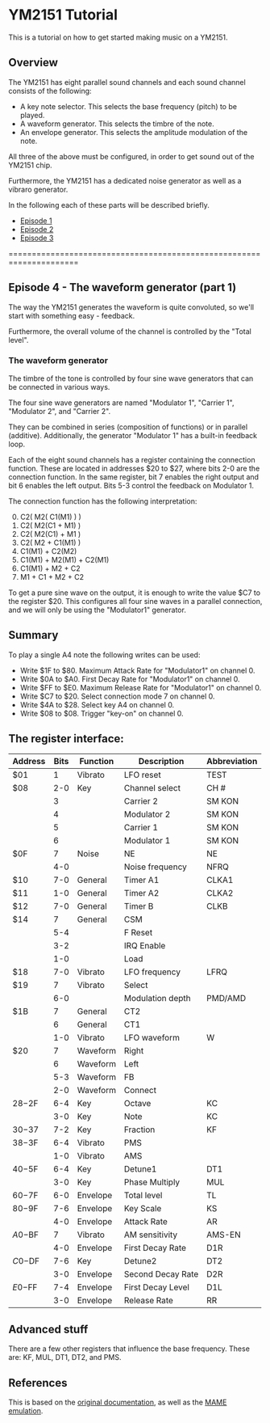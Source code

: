 # YM2151 Tutorial

This is a tutorial on how to get started making music on a YM2151. 

## Overview

The YM2151 has eight parallel sound channels and each sound channel consists 
of the following:

* A key note selector. This selects the base frequency (pitch) to be played.
* A waveform generator. This selects the timbre of the note.
* An envelope generator. This selects the amplitude modulation of the note.

All three of the above must be configured, in order to get sound out of the
YM2151 chip.

Furthermore, the YM2151 has a dedicated noise generator as well as a vibraro
generator.

In the following each of these parts will be described briefly.

* [Episode 1](Episode_1)
* [Episode 2](Episode_2)
* [Episode 3](Episode_3)


=====================================================================

## Episode 4 - The waveform generator (part 1)

The way the YM2151 generates the waveform is quite convoluted, so we'll start
with something easy - feedback.


Furthermore, the overall volume of the channel is controlled by the "Total level".

### The waveform generator
The timbre of the tone is controlled by four sine wave generators that can be
connected in various ways.

The four sine wave generators are named "Modulator 1", "Carrier 1", "Modulator 2",
and "Carrier 2".

They can be combined in series (composition of functions) or in parallel
(additive). Additionally, the generator "Modulator 1" has a built-in feedback
loop.

Each of the eight sound channels has a register containing the connection
function.  These are located in addresses $20 to $27, where bits 2-0 are the
connection function. In the same register, bit 7 enables the right output and
bit 6 enables the left output. Bits 5-3 control the feedback on Modulator 1.

The connection function has the following interpretation:

0. C2( M2( C1(M1) ) )
1. C2( M2(C1 + M1) )
2. C2( M2(C1) + M1 )
3. C2( M2 + C1(M1) )
4. C1(M1) + C2(M2)
5. C1(M1) + M2(M1) + C2(M1)
6. C1(M1) + M2 + C2
7. M1 + C1 + M2 + C2

To get a pure sine wave on the output, it is enough to write the value $C7 to
the register $20. This configures all four sine waves in a parallel connection,
and we will only be using the "Modulator1" generator.

## Summary
To play a single A4 note the following writes can be used:
* Write $1F to $80. Maximum Attack Rate for "Modulator1" on channel 0.
* Write $0A to $A0. First Decay Rate for "Modulator1" on channel 0.
* Write $FF to $E0. Maximum Release Rate for "Modulator1" on channel 0.
* Write $C7 to $20. Select connection mode 7 on channel 0.
* Write $4A to $28. Select key A4 on channel 0.
* Write $08 to $08. Trigger "key-on" on channel 0.

## The register interface:
| Address |  Bits  | Function | Description       | Abbreviation |
| ------- | ------ | -------- | ----------------- | ------------ |
|  $01    |   1    | Vibrato  | LFO reset         | TEST         |
|  $08    |  2-0   | Key      | Channel select    | CH #         |
|         |   3    |          | Carrier 2         | SM KON       |
|         |   4    |          | Modulator 2       | SM KON       |
|         |   5    |          | Carrier 1         | SM KON       |
|         |   6    |          | Modulator 1       | SM KON       |
|  $0F    |   7    | Noise    | NE                | NE           |
|         |  4-0   |          | Noise frequency   | NFRQ         |
|  $10    |  7-0   | General  | Timer A1          | CLKA1        |
|  $11    |  1-0   | General  | Timer A2          | CLKA2        |
|  $12    |  7-0   | General  | Timer B           | CLKB         |
|  $14    |   7    | General  | CSM               |              |
|         |  5-4   |          | F Reset           |              |
|         |  3-2   |          | IRQ Enable        |              |
|         |  1-0   |          | Load              |              |
|  $18    |  7-0   | Vibrato  | LFO frequency     | LFRQ         |
|  $19    |   7    | Vibrato  | Select            |              |
|         |  6-0   |          | Modulation depth  | PMD/AMD      |
|  $1B    |   7    | General  | CT2               |              |
|         |   6    | General  | CT1               |              |
|         |  1-0   | Vibrato  | LFO waveform      | W            |
|  $20    |   7    | Waveform | Right             |              |
|         |   6    | Waveform | Left              |              |
|         |  5-3   | Waveform | FB                |              |
|         |  2-0   | Waveform | Connect           |              |
| $28-$2F |  6-4   | Key      | Octave            | KC           |
|         |  3-0   | Key      | Note              | KC           |
| $30-$37 |  7-2   | Key      | Fraction          | KF           |
| $38-$3F |  6-4   | Vibrato  | PMS               |              |
|         |  1-0   | Vibrato  | AMS               |              |
| $40-$5F |  6-4   | Key      | Detune1           | DT1          |
|         |  3-0   | Key      | Phase Multiply    | MUL          |
| $60-$7F |  6-0   | Envelope | Total level       | TL           |
| $80-$9F |  7-6   | Envelope | Key Scale         | KS           |
|         |  4-0   | Envelope | Attack Rate       | AR           |
| $A0-$BF |   7    | Vibrato  | AM sensitivity    | AMS-EN       |
|         |  4-0   | Envelope | First Decay Rate  | D1R          |
| $C0-$DF |  7-6   | Key      | Detune2           | DT2          |
|         |  3-0   | Envelope | Second Decay Rate | D2R          |
| $E0-$FF |  7-4   | Envelope | First Decay Level | D1L          |
|         |  3-0   | Envelope | Release Rate      | RR           |


## Advanced stuff
There are a few other registers that influence the base frequency. These are:
KF, MUL, DT1, DT2, and PMS.

## References
This is based on the [original
documentation](http://map.grauw.nl/resources/sound/yamaha_ym2151_synthesis.pdf),
as well as the [MAME emulation](https://github.com/mamedev/mame/).


